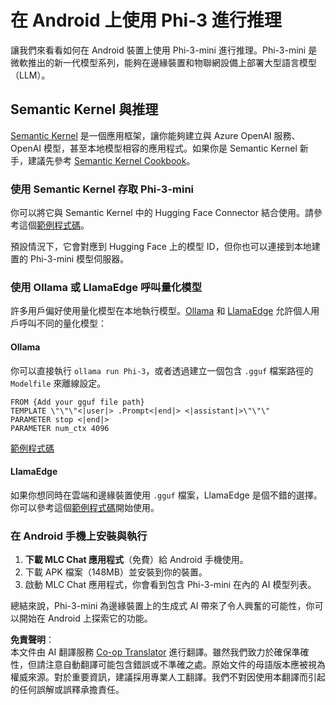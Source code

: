<!--
CO_OP_TRANSLATOR_METADATA:
{
  "original_hash": "9481b07dda8f9715a5d1ff43fb27568b",
  "translation_date": "2025-07-16T20:11:38+00:00",
  "source_file": "md/01.Introduction/03/Android_Inference.md",
  "language_code": "hk"
}
-->
# **在 Android 上使用 Phi-3 進行推理**

讓我們來看看如何在 Android 裝置上使用 Phi-3-mini 進行推理。Phi-3-mini 是微軟推出的新一代模型系列，能夠在邊緣裝置和物聯網設備上部署大型語言模型（LLM）。

## Semantic Kernel 與推理

[Semantic Kernel](https://github.com/microsoft/semantic-kernel) 是一個應用框架，讓你能夠建立與 Azure OpenAI 服務、OpenAI 模型，甚至本地模型相容的應用程式。如果你是 Semantic Kernel 新手，建議先參考 [Semantic Kernel Cookbook](https://github.com/microsoft/SemanticKernelCookBook?WT.mc_id=aiml-138114-kinfeylo)。

### 使用 Semantic Kernel 存取 Phi-3-mini

你可以將它與 Semantic Kernel 中的 Hugging Face Connector 結合使用。請參考這個[範例程式碼](https://github.com/Azure-Samples/Phi-3MiniSamples/tree/main/semantickernel?WT.mc_id=aiml-138114-kinfeylo)。

預設情況下，它會對應到 Hugging Face 上的模型 ID，但你也可以連接到本地建置的 Phi-3-mini 模型伺服器。

### 使用 Ollama 或 LlamaEdge 呼叫量化模型

許多用戶偏好使用量化模型在本地執行模型。[Ollama](https://ollama.com/) 和 [LlamaEdge](https://llamaedge.com) 允許個人用戶呼叫不同的量化模型：

#### Ollama

你可以直接執行 `ollama run Phi-3`，或者透過建立一個包含 `.gguf` 檔案路徑的 `Modelfile` 來離線設定。

```gguf
FROM {Add your gguf file path}
TEMPLATE \"\"\"<|user|> .Prompt<|end|> <|assistant|>\"\"\"
PARAMETER stop <|end|>
PARAMETER num_ctx 4096
```

[範例程式碼](https://github.com/Azure-Samples/Phi-3MiniSamples/tree/main/ollama?WT.mc_id=aiml-138114-kinfeylo)

#### LlamaEdge

如果你想同時在雲端和邊緣裝置使用 `.gguf` 檔案，LlamaEdge 是個不錯的選擇。你可以參考這個[範例程式碼](https://github.com/Azure-Samples/Phi-3MiniSamples/tree/main/wasm?WT.mc_id=aiml-138114-kinfeylo)開始使用。

### 在 Android 手機上安裝與執行

1. **下載 MLC Chat 應用程式**（免費）給 Android 手機使用。
2. 下載 APK 檔案（148MB）並安裝到你的裝置。
3. 啟動 MLC Chat 應用程式，你會看到包含 Phi-3-mini 在內的 AI 模型列表。

總結來說，Phi-3-mini 為邊緣裝置上的生成式 AI 帶來了令人興奮的可能性，你可以開始在 Android 上探索它的功能。

**免責聲明**：  
本文件由 AI 翻譯服務 [Co-op Translator](https://github.com/Azure/co-op-translator) 進行翻譯。雖然我們致力於確保準確性，但請注意自動翻譯可能包含錯誤或不準確之處。原始文件的母語版本應被視為權威來源。對於重要資訊，建議採用專業人工翻譯。我們不對因使用本翻譯而引起的任何誤解或誤釋承擔責任。